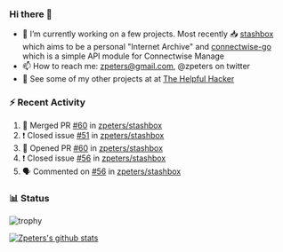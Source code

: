 ### Hi there 👋


- 🔭 I’m currently working on a few projects.  Most recently :inbox_tray: [stashbox](https://github.com/zpeters/stashbox) which aims to be a personal "Internet Archive" and [connectwise-go](https://github.com/zpeters/connectwise-go) which is a simple API module for Connectwise Manage
- 📫 How to reach me: zpeters@gmail.com, @zpeters on twitter
- 👋 See some of my other projects at at [The Helpful Hacker](https://thehelpfulhacker.net)

### :zap: Recent Activity

<!--START_SECTION:activity-->
1. 🎉 Merged PR [#60](https://github.com/zpeters/stashbox/pull/60) in [zpeters/stashbox](https://github.com/zpeters/stashbox)
2. ❗️ Closed issue [#51](https://github.com/zpeters/stashbox/issues/51) in [zpeters/stashbox](https://github.com/zpeters/stashbox)
3. 💪 Opened PR [#60](https://github.com/zpeters/stashbox/pull/60) in [zpeters/stashbox](https://github.com/zpeters/stashbox)
4. ❗️ Closed issue [#56](https://github.com/zpeters/stashbox/issues/56) in [zpeters/stashbox](https://github.com/zpeters/stashbox)
5. 🗣 Commented on [#56](https://github.com/zpeters/stashbox/issues/56) in [zpeters/stashbox](https://github.com/zpeters/stashbox)
<!--END_SECTION:activity-->

### :bar_chart: Status

![trophy](https://github-profile-trophy.vercel.app/?username=zpeters)

[![Zpeters's github stats](https://github-readme-stats.vercel.app/api?username=zpeters)](https://github.com/zpeters/github-readme-stats&show_icons=true)
